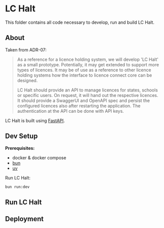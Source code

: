 # LC Halt

This folder contains all code necessary to develop, run and build LC Halt.

## About

Taken from ADR-07:

> As a reference for a licence holding system, we will develop 'LC Halt' as a small prototype.
> Potentially, it may get extended to support more types of licences.
> It may be of use as a reference to other licence holding systems how the interface to licence connect core can be designed.
>
> LC Halt should provide an API to manage licences for states, schools or specific users.
> On request, it will hand out the respective licences.
> It should provide a SwaggerUI and OpenAPI spec and persist the configured licences also after restarting the application.
> The authentication at the API can be done with API keys.

LC Halt is built using [FastAPI](https://fastapi.tiangolo.com).

## Dev Setup

**Prerequisites:**

- docker & docker compose
- [bun](https://bun.sh/)
- [uv](https://github.com/astral-sh/uv)

Run LC Halt:

```sh
bun run:dev
```

## Run LC Halt

<!-- containerized setup goes here -->

## Deployment
